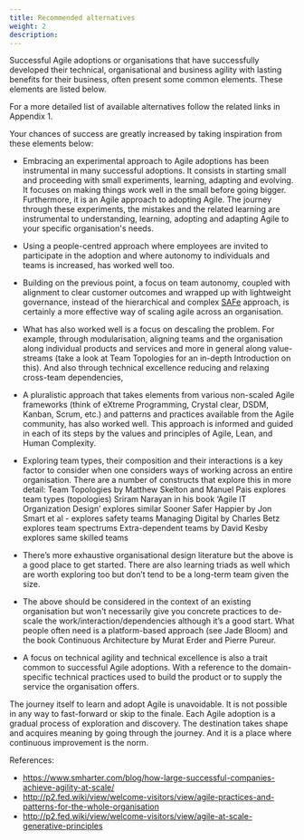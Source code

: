 ```yaml
---
title: Recommended alternatives
weight: 2
description:
---
```


Successful Agile adoptions or organisations that have successfully developed their technical, organisational and business agility with lasting benefits for their business, often present some common elements. These elements are listed below. 

For a more detailed list of available alternatives follow the related links in Appendix 1.

Your chances of success are greatly increased by taking inspiration from these elements below:

- Embracing an experimental approach to Agile adoptions has been instrumental in many successful adoptions. It consists in starting small and proceeding with small experiments, learning, adapting and evolving. It focuses on making things work well in the small before going bigger. Furthermore, it is an Agile approach to adopting Agile. The journey through these experiments, the mistakes and the related learning are instrumental to understanding, learning, adopting and adapting Agile to your specific organisation's needs.

- Using a people-centred approach where employees are invited to participate in the adoption and where autonomy to individuals and teams is increased, has worked well too.

- Building on the previous point, ​​a focus on team autonomy, coupled with alignment to clear customer outcomes and wrapped up with lightweight governance, instead of the hierarchical and complex [SAFe](https://www.scaledagileframework.com/) approach, is certainly a more effective way of scaling agile across an organisation.

- What has also worked well is a focus on descaling the problem. For example, through modularisation, aligning teams and the organisation along individual products and services and more in general along value-streams (take a look at Team Topologies for an in-depth Introduction on this). And also through technical excellence reducing and relaxing cross-team dependencies, 

- A pluralistic approach that takes elements from various non-scaled Agile frameworks (think of eXtreme Programming, Crystal clear, DSDM, Kanban, Scrum, etc.) and patterns and practices available from the Agile community, has also worked well.
This approach is informed and guided in each of its steps by the values and principles of Agile, Lean, and Human Complexity.

- Exploring team types, their composition and their interactions is a key factor to consider when one considers ways of working across an entire organisation. There are a number of constructs that explore this in more detail:
Team Topologies by Matthew Skelton and Manuel Pais explores team types (topologies)
Sriram Narayan in his book ‘Agile IT Organization Design’ explores similar
Sooner Safer Happier by Jon Smart et al - explores safety teams
Managing Digital by Charles Betz explores team spectrums 
Extra-dependent teams by David Kesby explores same skilled teams

- There’s more exhaustive organisational design literature but the above is a good place to get started. There are also learning triads as well which are worth exploring too but don’t tend to be a long-term team given the size. 

- The above should be considered in the context of an existing organisation but won't necessarily give you concrete practices to de-scale the work/interaction/dependencies although it’s a good start. What people often need is a platform-based approach (see Jade Bloom) and the book Continuous Architecture by Murat Erder and Pierre Pureur. 

- A focus on technical agility and technical excellence is also a trait common to successful Agile adoptions. With a reference to the domain-specific technical practices used to build the product or to supply the service the organisation offers.

The journey itself to learn and adopt Agile is unavoidable. It is not possible in any way to fast-forward or skip to the finale. Each Agile adoption is a gradual process of exploration and discovery. The destination takes shape and acquires meaning by going through the journey. And it is a place where continuous improvement is the norm.

References:
- https://www.smharter.com/blog/how-large-successful-companies-achieve-agility-at-scale/
- http://p2.fed.wiki/view/welcome-visitors/view/agile-practices-and-patterns-for-the-whole-organisation
- http://p2.fed.wiki/view/welcome-visitors/view/agile-at-scale-generative-principles